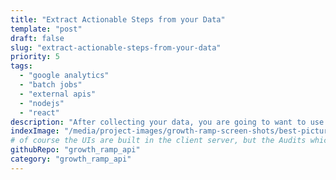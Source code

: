 ```yaml
---
title: "Extract Actionable Steps from your Data"
template: "post"
draft: false
slug: "extract-actionable-steps-from-your-data"
priority: 5
tags:
  - "google analytics"
  - "batch jobs"
  - "external apis"
  - "nodejs"
  - "react"
description: "After collecting your data, you are going to want to use it. In this project I demonstrate how to run batch jobs that audit content marketing websites for broken links, missed opportunities, and rooms for growth, all derived from Google Analytics and displayed in easy to use UIs."
indexImage: "/media/project-images/growth-ramp-screen-shots/best-pictures/GR-audit-results-next-month.png"
# of course the UIs are built in the client server, but the Audits which are the focus of this sample are done using the api, and we are showing off the client server in another one
githubRepo: "growth_ramp_api"
category: "growth_ramp_api"
---
```

